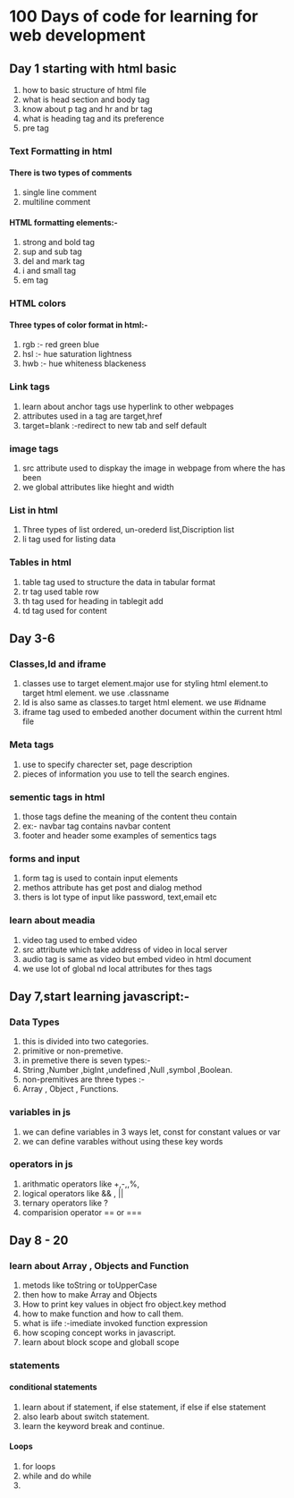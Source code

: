 # 100 Days of code for learning for web development

## Day 1 starting with html basic

1. how to basic structure of html file
2. what is head section and body tag
3. know about p tag and hr and br tag
4. what is heading tag and its preference
5. pre tag

### Text Formatting in html

#### There is two types of comments

1. single line comment
2. multiline comment

#### HTML formatting elements:-

1. strong and bold tag
2. sup and sub tag
3. del and mark tag
4. i and small tag
5. em tag

### HTML colors

#### Three types of color format in html:-

1. rgb :- red green blue
2. hsl :- hue saturation lightness
3. hwb :- hue whiteness blackeness

### Link tags

1. learn about anchor tags use hyperlink to other webpages
2. attributes used in a tag are target,href
3. target=blank :-redirect to new tab and self default

### image tags

1. src attribute used to dispkay the image in webpage from where the has been
2. we global attributes like hieght and width

### List in html

1. Three types of list ordered, un-orederd list,Discription list
2. li tag used for listing data

### Tables in html

1. table tag used to structure the data in tabular format
2. tr tag used table row
3. th tag used for heading in tablegit add
4. td tag used for content

## Day 3-6

### Classes,Id and iframe

1. classes use to target element.major use for styling html element.to target html element. we use .classname
2. Id is also same as classes.to target html element. we use #idname
3. iframe tag used to embeded another document within the current html file

### Meta tags

1. use to specify charecter set, page description
2. pieces of information you use to tell the search engines.

### sementic tags in html

1. those tags define the meaning of the content theu contain
2. ex:- navbar tag contains navbar content
3. footer and header some examples of sementics tags

### forms and input

1. form tag is used to contain input elements
2. methos attribute has get post and dialog method
3. thers is lot type of input like password, text,email etc

### learn about meadia

1. video tag used to embed video
2. src attribute which take address of video in local server
3. audio tag is same as video but embed video in html document
4. we use lot of global nd local attributes for thes tags

## Day 7,start learning javascript:-

### Data Types

1. this is divided into two categories.
2. primitive or non-premetive.
3. in premetive there is seven types:-
4. String ,Number ,bigInt ,undefined ,Null ,symbol ,Boolean.
5. non-premitives are three types :-
6. Array , Object , Functions.

### variables in js

1. we can define variables in 3 ways let, const for constant values or var
2. we can define varables without using these key words

### operators in js

1. arithmatic operators like +,-,\,%,
2. logical operators like && , ||
3. ternary operators like ?
4. comparision operator == or ===

## Day 8 - 20

### learn about Array , Objects and Function

1. metods like toString or toUpperCase
2. then how to make Array and Objects
3. How to print key values in object fro object.key method
4. how to make function and how to call them.
5. what is iife :-imediate invoked function expression
6. how scoping concept works in javascript.
7. learn about block scope and globall scope

### statements

#### conditional statements

1. learn about if statement, if else statement, if else if else statement
2. also learb about switch statement.
3. learn the keyword break and continue.
#### Loops 
1. for loops
2. while and do while
3. 
      
